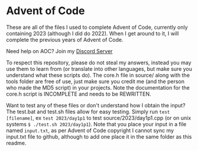 # Advent of Code

These are all of the files I used to complete Advent of Code, currently only containing 2023 (although I did do 2022). When I get around to it, I will complete the previous years of Advent of Code.

Need help on AOC? Join my [Discord Server](https://discord.gg/r4BfjWRWsj)

To respect this repository, please do not steal my answers, instead you may use them to learn from (or translate into other languages, but make sure you understand what these scripts do). The core.h file in source/ along with the tools folder are free of use, just make sure you credit me (and the person who made the MD5 script) in your projects. Note the documentation for the core.h script is INCOMPLETE and needs to be REWRITTEN.

Want to test any of these files or don't understand how I obtain the input? The test.bat and test.sh files allow for easy testing. Simply run `test [filename]`, ex `test 2023/day1p1` to test source/2023/day1p1.cpp (or on unix systems `$ ./test.sh 2023/day1p1`). Note that you place your input in a file named `input.txt`, as per Advent of Code copyright I cannot sync my input.txt file to github, although to add one place it in the same folder as this readme.

